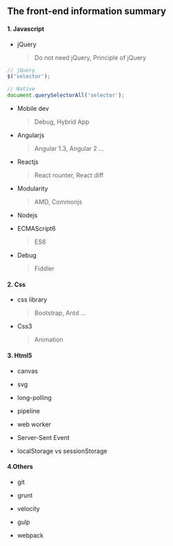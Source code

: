 ## The front-end information summary

#### 1. Javascript

* jQuery  

  > Do not need jQuery, Principle of jQuery

```js
// jQuery
$('selector');

// Native
document.querySelectorAll('selector');
```

* Mobile dev

  > Debug, Hybrid App

* Angularjs

  > Angular 1.3, Angular 2 ...

* Reactjs

  > React rounter, React diff

* Modularity

  > AMD, Commonjs

* Nodejs

* ECMAScript6
  > ES6

* Debug
  > Fiddler

#### 2. Css

* css library
  > Bootstrap, Antd ...

* Css3
  > Animation

#### 3. Html5

* canvas

* svg

* long-polling

* pipeline

* web worker

* Server-Sent Event

* localStorage vs sessionStorage

#### 4.Others

* git

* grunt

* velocity

* gulp

* webpack

